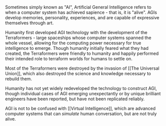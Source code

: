 Sometimes simply known as "AI", Artificial General Intelligence refers to when a computer system has achieved sapience - that is, it is "alive". AGIs develop memories, personality, experiences, and are capable of expressive themselves through art.

Humanity first developed AGI technology with the development of the Terraformers - large spaceships whose computer systems spanned the whole vessel, allowing for the computing power necessary for true intelligence to emerge. Though humanity initially feared what they had created, the Terraformers were friendly to humanity and happily performed their intended role to terraform worlds for humans to settle on.

Most of the Terraformers were destroyed by the invasion of  [[The Universal Union]], which also destroyed the science and knowledge necessary to rebuild them.

Humanity has not yet widely redeveloped the technology to construct AGI, though individual cases of AGI emerging unexpectantly or by unique brilliant engineers have been reported, but have not been replicated reliably.

AGI is not to be confused with [[Virtual Intelligence]], which are advanced computer systems that can *simulate* human conversation, but are not truly alive.